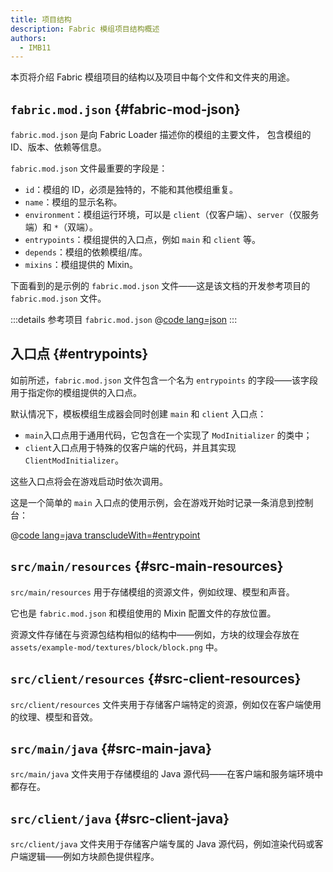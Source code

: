 ```yaml
---
title: 项目结构
description: Fabric 模组项目结构概述
authors:
  - IMB11
---
```


本页将介绍 Fabric 模组项目的结构以及项目中每个文件和文件夹的用途。

## `fabric.mod.json` {#fabric-mod-json}

`fabric.mod.json` 是向 Fabric Loader 描述你的模组的主要文件， 包含模组的 ID、版本、依赖等信息。

`fabric.mod.json` 文件最重要的字段是：

- `id`：模组的 ID，必须是独特的，不能和其他模组重复。
- `name`：模组的显示名称。
- `environment`：模组运行环境，可以是 `client`（仅客户端）、`server`（仅服务端）和 `*`（双端）。
- `entrypoints`：模组提供的入口点，例如 `main` 和 `client` 等。
- `depends`：模组的依赖模组/库。
- `mixins`：模组提供的 Mixin。

下面看到的是示例的 `fabric.mod.json` 文件——这是该文档的开发参考项目的 `fabric.mod.json` 文件。

:::details 参考项目 `fabric.mod.json`
@[code lang=json](@/reference/1.21/src/main/resources/fabric.mod.json)
:::

## 入口点 {#entrypoints}

如前所述，`fabric.mod.json` 文件包含一个名为 `entrypoints` 的字段——该字段用于指定你的模组提供的入口点。

默认情况下，模板模组生成器会同时创建 `main` 和 `client` 入口点：

- `main`入口点用于通用代码，它包含在一个实现了 `ModInitializer` 的类中；
- `client`入口点用于特殊的仅客户端的代码，并且其实现 `ClientModInitializer`。

这些入口点将会在游戏启动时依次调用。

这是一个简单的 `main` 入口点的使用示例，会在游戏开始时记录一条消息到控制台：

@[code lang=java transcludeWith=#entrypoint](@/reference/1.21/src/main/java/com/example/docs/ExampleMod.java)

## `src/main/resources` {#src-main-resources}

`src/main/resources` 用于存储模组的资源文件，例如纹理、模型和声音。

它也是 `fabric.mod.json` 和模组使用的 Mixin 配置文件的存放位置。

资源文件存储在与资源包结构相似的结构中——例如，方块的纹理会存放在 `assets/example-mod/textures/block/block.png` 中。

## `src/client/resources` {#src-client-resources}

`src/client/resources` 文件夹用于存储客户端特定的资源，例如仅在客户端使用的纹理、模型和音效。

## `src/main/java` {#src-main-java}

`src/main/java` 文件夹用于存储模组的 Java 源代码——在客户端和服务端环境中都存在。

## `src/client/java` {#src-client-java}

`src/client/java` 文件夹用于存储客户端专属的 Java 源代码，例如渲染代码或客户端逻辑——例如方块颜色提供程序。
